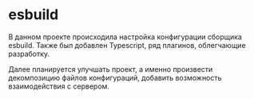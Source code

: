 # esbuild 
В данном проекте происходила настройка конфигурации сборщика esbuild. Также был добавлен Typescript, 
ряд плагинов, облегчающие разработку. 

Далее планируется улучшать проект, а именно произвести декомпозицию файлов конфигураций, добавить возможность взаимодействия с сервером.
